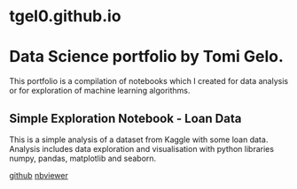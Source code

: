# tgel0.github.io
# Data Science portfolio by Tomi Gelo.

This portfolio is a compilation of notebooks which I created for data analysis or for exploration of machine learning algorithms.

## Simple Exploration Notebook - Loan Data

This is a simple analysis of a dataset from Kaggle with some loan data. Analysis includes data exploration and visualisation with python libraries numpy, pandas, matplotlib and seaborn.

[github](https://github.com/tgel0/tgel0.github.io/blob/master/LoanDataNotebook.ipynb) [nbviewer](http://nbviewer.jupyter.org/github/tgel0/tgel0.github.io/blob/master/LoanDataNotebook.ipynb)
